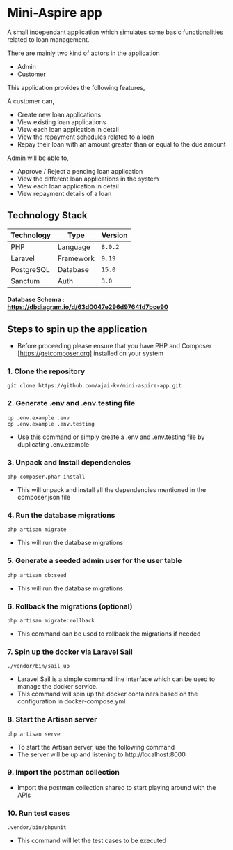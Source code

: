 # Mini-Aspire app

A small independant application which simulates some basic functionalities related to loan management.

There are mainly two kind of actors in the application

- Admin
- Customer

This application provides the following features,

A customer can,

- Create new loan applications
- View existing loan applications
- View each loan application in detail
- View the repayment schedules related to a loan
- Repay their loan with an amount greater than or equal to the due amount

Admin will be able to,

- Approve / Reject a pending loan application
- View the different loan applications in the system
- View each loan application in detail
- View repayment details of a loan

## Technology Stack

<table>
    <thead>
      <tr>
        <th>Technology</th>
        <th>Type</th>
        <th>Version</th>
      </tr>
    </thead>
    <tbody>
        <tr>
            <td>PHP</td>
            <td>Language</td>
            <td><code>8.0.2</code></td>
        </tr>
        <tr>
            <td>Laravel</td>
            <td>Framework</td>
            <td><code>9.19</code></td>
        </tr>
        <tr>
            <td>PostgreSQL</td>
            <td>Database</td>
            <td><code>15.0</code></td>
        </tr>
        <tr>
            <td>Sanctum</td>
            <td>Auth</td>
            <td><code>3.0</code></td>
        </tr>
    </tbody>
  </table>


#### Database Schema : https://dbdiagram.io/d/63d0047e296d97641d7bce90

## Steps to spin up the application

- Before proceeding please ensure that you have PHP and Composer [https://getcomposer.org] installed on your system

### 1. Clone the repository

    git clone https://github.com/ajai-kv/mini-aspire-app.git


### 2. Generate .env and .env.testing file

    cp .env.example .env
    cp .env.example .env.testing

- Use this command or simply create a .env and .env.testing file by duplicating .env.example

### 3. Unpack and Install dependencies

    php composer.phar install

- This will unpack and install all the dependencies mentioned in the composer.json file

### 4. Run the database migrations

    php artisan migrate

- This will run the database migrations

### 5. Generate a seeded admin user for the user table

    php artisan db:seed

- This will run the database migrations

### 6. Rollback the migrations (optional)

    php artisan migrate:rollback

- This command can be used to rollback the migrations if needed

### 7. Spin up the docker via Laravel Sail

    ./vendor/bin/sail up

- Laravel Sail is a simple command line interface which can be used to manage the docker service. 
- This command will spin up the docker containers based on the configuration in docker-compose.yml

### 8. Start the Artisan server

    php artisan serve

- To start the Artisan server, use the following command
- The server will be up and listening to http://localhost:8000

### 9. Import the postman collection

- Import the postman collection shared to start playing around with the APIs

### 10. Run test cases

    .vendor/bin/phpunit

- This command will let the test cases to be executed
